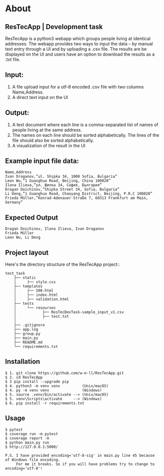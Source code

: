 About
=====

ResTecApp | Development task
----------------------------

ResTecApp is a python3 webapp which groups people living at identical addresses. The
webapp provides two ways to input the data – by manual text entry through a UI
and by uploading а .csv file.
The results are be displayed on the UI and users have an option to download
the results as a .txt file.

Input:
------

1. A file upload input for a utf-8 encoded .csv file with two columns Name,Address.
2. A direct text input on the UI

Output:
-------
1. A text document where each line is a comma-separated list of names of people living at the same address. 
2. The names on each line should be sorted alphabetically. The lines of the file should also be sorted alphabetically.
3. A visualization of the result in the UI


Example input file data:
------------------------
    Name,Address
    Ivan Draganov,”ul. Shipka 34, 1000 Sofia, Bulgaria”
    Leon Wu,”1 Guanghua Road, Beijing, China 100020”
    Ilona Ilieva,”ул. Шипка 34, София, България”
    Dragan Doichinov,”Shipka Street 34, Sofia, Bulgaria”
    Li Deng,”1 Guanghua Road, Chaoyang District, Beijing, P.R.C 100020”
    Frieda Müller,”Konrad-Adenauer-Straße 7, 60313 Frankfurt am Main, Germany”

Expected Output
---------------
    Dragan Doichinov, Ilona Ilieva, Ivan Draganov
    Frieda Müller
    Leon Wu, Li Deng


Project layout
--------------

Here's the directory structure of the ResTecApp project::
    
    test_task
        ├── static
        │     ├── style.css
        ├── templates
        │     ├── 500.html
        │     ├── index.html
        │     ├── validation.html
        ├── tests
        │     └── resourses
        │            ├── ResTecDevTask-sample_input_v1.csv
        │            ├── test.txt
        │
        ├── .gitignore
        ├── app.log
        ├── group.py
        ├── main.py
        ├── README.md       
        └── requirements.txt

Installation
------------

    $ 1. git clone https://github.com/w-e-ll/ResTecApp.git
    $ 2. cd ResTecApp 
    $ 3 pip install --upgrade pip
    $ 4. python3 -m venv venv          (Unix/macOS) 
    $ 4. py -m venv venv               (Windows)
    $ 5. source .venv/bin/activate --> (Unix/macOS)
    $ 5. venv\Scripts\activate     --> (Windows)
    $ 6. pip install -r requirements.txt


Usage
-----
    
    $ pytest 
    $ coverage run -m pytest
    $ coverage report -m
    $ python main.py run
    $ http://127.0.0.1:5000/

    P.S. I have provided encoding='utf-8-sig' in main.py line 45 because of Windows file encoding. 
         For me it breaks. So if you will have problems try to change to encoding='utf-8'!

